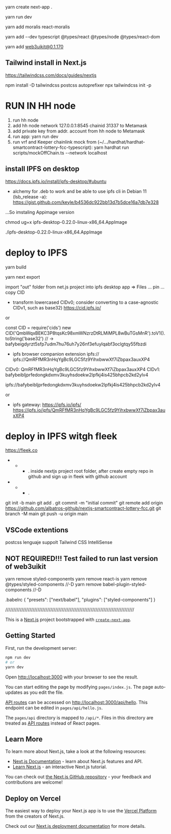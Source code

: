 

yarn create next-app .

yarn run dev

yarn add moralis react-moralis

yarn add --dev typescript @types/react @types/node @types/react-dom

yarn add web3uikit@0.1.170

## Tailwind install in Next.js
https://tailwindcss.com/docs/guides/nextjs

npm install -D tailwindcss postcss autoprefixer
npx tailwindcss init -p

# RUN IN HH node

1. run hh node
2. add hh node network 127.0.0.1:8545 chainid 31337 to Metamask 
3. add private key from addr. account from hh node to Metamask
4. run app: yarn run dev
5. run vrf and Keeper chainlink mock from (~/.../hardhat/hardhat-smartcontract-lottery-fcc-typescript):  yarn hardhat run scripts/mockOffChain.ts --network localhost

## install IPFS on desktop

https://docs.ipfs.io/install/ipfs-desktop/#ubuntu

* alchemy for .deb to work and be able to use ipfs cli in Debian 11 (lsb_release -a):
https://gist.github.com/keyle/b4536dc922bb13d7b5dce16a7db7e328

...So imstaling Appimage version

chmod ug+x ipfs-desktop-0.22.0-linux-x86_64.AppImage

./ipfs-desktop-0.22.0-linux-x86_64.AppImage


# deploy to IPFS

yarn build

yarn next export

import "out" folder from net.js project into ipfs desktop app => Files 
... pin 
... copy CID

* transform lowercased CIDv0; consider converting to a case-agnostic CIDv1, such as base32)
https://cid.ipfs.io/

or

const CID = require('cids')
new CID('QmbWqxBEKC3P8tqsKc98xmWNzrzDtRLMiMPL8wBuTGsMnR').toV1().toString('base32')
// → bafybeigdyrzt5sfp7udm7hu76uh7y26nf3efuylqabf3oclgtqy55fbzdi


* ipfs browser companion extension
ipfs://<CID Hash>
ipfs://QmRFfMR3nHqYgBc9LGC5fz9YihxbwwXf7iZbpax3auxXP4

CIDv0:  QmRFfMR3nHqYgBc9LGC5fz9YihxbwwXf7iZbpax3auxXP4
CIDv1:  bafybeibljprfedongkdxmv3kuyhsdoekw2lpfkj4is425bhpcb2kd2ylv4

ipfs://bafybeibljprfedongkdxmv3kuyhsdoekw2lpfkj4is425bhpcb2kd2ylv4

or

* ipfs gateway:
https://ipfs.io/ipfs/<CID Hash>
https://ipfs.io/ipfs/QmRFfMR3nHqYgBc9LGC5fz9YihxbwwXf7iZbpax3auxXP4


# deploy in IPFS witgh fleek
https://fleek.co

* * * .
inside nextjs project root folder, after create empty repo in github and sign up in fleek with github account
* * * .

git init -b main
git add .
git commit -m "initial commit"
git remote add origin https://github.com/albatros-github/nextjs-smartcontract-lottery-fcc.git
git branch -M main
git push -u origin main

## VSCode extentions
postcss lenguaje suppolt
Tailwind CSS IntelliSense

## NOT REQUIRED!!!  Test failed to run last version of web3uikit
yarn remove styled-components
yarn remove react-is
yarn remove @types/styled-components //-D
yarn remove babel-plugin-styled-components //-D

.babelrc
{
    "presets": ["next/babel"],
    "plugins": ["styled-components"]
}





////////////////////////////////////////////////////////////////////////////////



This is a [Next.js](https://nextjs.org/) project bootstrapped with [`create-next-app`](https://github.com/vercel/next.js/tree/canary/packages/create-next-app).

## Getting Started

First, run the development server:

```bash
npm run dev
# or
yarn dev
```

Open [http://localhost:3000](http://localhost:3000) with your browser to see the result.

You can start editing the page by modifying `pages/index.js`. The page auto-updates as you edit the file.

[API routes](https://nextjs.org/docs/api-routes/introduction) can be accessed on [http://localhost:3000/api/hello](http://localhost:3000/api/hello). This endpoint can be edited in `pages/api/hello.js`.

The `pages/api` directory is mapped to `/api/*`. Files in this directory are treated as [API routes](https://nextjs.org/docs/api-routes/introduction) instead of React pages.

## Learn More

To learn more about Next.js, take a look at the following resources:

- [Next.js Documentation](https://nextjs.org/docs) - learn about Next.js features and API.
- [Learn Next.js](https://nextjs.org/learn) - an interactive Next.js tutorial.

You can check out [the Next.js GitHub repository](https://github.com/vercel/next.js/) - your feedback and contributions are welcome!

## Deploy on Vercel

The easiest way to deploy your Next.js app is to use the [Vercel Platform](https://vercel.com/new?utm_medium=default-template&filter=next.js&utm_source=create-next-app&utm_campaign=create-next-app-readme) from the creators of Next.js.

Check out our [Next.js deployment documentation](https://nextjs.org/docs/deployment) for more details.
